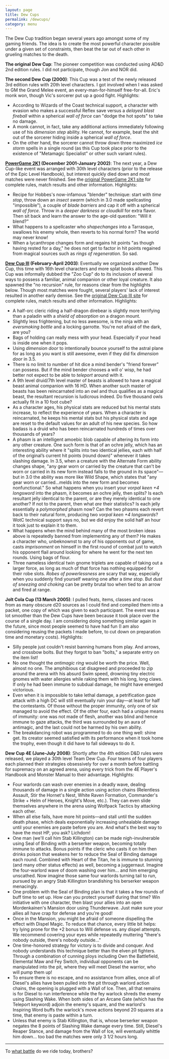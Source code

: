 ```yaml
---
layout: page
title: Dew Cups
permalink: /dewcups/
category: menu
---
```


The Dew Cup tradition began several years ago amongst some of my gaming friends. The idea is to create the most powerful character possible under a given set of constraints, then beat the tar out of each other in grueling matches to the death.

**The original Dew Cup**: The pioneer competition was conducted using AD&D 2nd edition rules. I did not participate, though Jon and NOR did.

**The second Dew Cup (2000)**: This Cup was a test of the newly released 3rd edition rules with 20th level characters. I got involved when I was asked to GM the Grand Melee event, an every-man-for-himself free-for-all. Eric's monk won, though Vic's sorcerer put up a good fight. Highlights:

*   According to Wizards of the Coast technical support, a character with evasion who makes a successful Reflex save versus a _delayed blast fireball_ within a spherical _wall of force_ can "dodge the hot spots" to take no damage.
*   A monk cannot, in fact, take any additional actions immediately following use of his _dimension step_ ability. He cannot, for example, beat the shit out of the sorcerer hiding inside a spherical _wall of force_.
*   On the other hand, the sorcerer cannot throw down three maximized _ice storm_ spells in a single round (as this Cup took place prior to the existence of "Metamagic Specialist" or other such variant rules).

**[PowerGame 2K1](/legacy/pg2k1) (December 2001-January 2002)**: The next year, a Dew Cup-like event was arranged with 30th level characters (prior to the release of the Epic Level Handbook), but interest quickly died down and most matches were never finished. See the [original PowerGame 2K1 site](/legacy/pg2k1/) for complete rules, match results and other information. Highlights:

*   Recipe for Hobbes's now-infamous "blender" technique: start with _time stop_, throw down an _insect swarm_ (which in 3.0 made spellcasting "impossible"), a couple of _blade barriers_ and cap it off with a spherical _wall of force_. Throw in a _deeper darkness_ or _cloudkill_ for extra flavor. Then sit back and learn the answer to the age-old question: "Will it blend?"
*   What happens to a spellcaster who _shapechanges_ into a Tarrasque, swallows his enemy whole, then reverts to his normal form? The world may never know!
*   When a lycanthrope changes form and regains hit points "as though having rested for a day," he does not get to factor in hit points regained from magical sources such as _rings of regeneration_. So sad.

**[Dew Cup III](/legacy/dewcup3) (February-April 2003)**: Eventually we organized another Dew Cup, this time with 16th level characters and more splat books allowed. This Cup was informally dubbed the "Zoo Cup" do to its inclusion of several ways to possess a familiar, animal companion or other loyal creature. It also spawned the "no recursion" rule, for reasons clear from the highlights below. Though most matches were fought, several players' lack of interest resulted in another early demise. See the [original Dew Cup III site](/legacy/dewcup3/) for complete rules, match results and other information. Highlights:

*   A half-orc cleric riding a half-dragon direbear is slightly more terrifying than a paladin with a _shield of absorption_ on a dragon mount.
*   Slightly less frightening, but no less awesome, is the ninja with an _eversmoking bottle_ and a locking garrotte. You're not afraid of the dark, are you?
*   Bags of holding can really mess with your head. Especially if your head is inside one when it pops.
*   Using _dimension door_ to intentionally bounce yourself to the astral plane for as long as you want is still awesome, even if they did fix _dimension door_ in 3.5.
*   There is no limit to number of hit dice a mind bender's "friend forever" can possess. But if the mind bender chooses a will o' wisp, he had better not expect to be able to _teleport_ around with it.
*   A 9th level druid/7th level master of beasts is allowed to have a magical beast animal companion with 16 HD. When another such master of beasts has been reincarnated into an owl and thus qualifies as a magical beast, the resultant recursion is ludicrous indeed. Do five thousand owls actually fit in a 10 foot cube?
*   As a character ages, his physical stats are reduced but his mental stats increase, to reflect the experience of years. When a character is reincarnated, he keeps his mental stats but his physical stats and age are reset to the default values for an adult of his new species. So how badass is a druid who has been reincarnated hundreds of times over thousands of years?
*   A phasm is an intelligent amoebic blob capable of altering its form into any other creature. One such form is that of an ochre jelly, which has an interesting ability where it "splits into two identical jellies, each with half of the original’s current hit points (round down)" whenever it takes slashing damage. In 3.5, when a creature with the Alternate Form ability changes shape, "any gear worn or carried by the creature that can't be worn or carried in its new form instead falls to the ground in its space"—but in 3.0 the ability was more like Wild Shape, which states that "any gear worn or carried...melds into the new form and becomes nonfunctional." So what happens when you insert your _vorpal keen +4 longsword_ into the phasm, it becomes an ochre jelly, then splits? Is each resultant jelly identical to the parent, or are they merely identical to one another? If not to the parent, then what _are_ their statistics? Is each jelly essentially a _polymorphed_ phasm now? Can the two phasms each revert back to their natural form, producing two _vorpal keen +4 longswords_? WotC technical support says no, but we did enjoy the solid half an hour it took just to explain it to them.
*   What happens when the mind behind many of the most broken ideas above is repeatedly banned from implementing any of them? He makes a character who, unbeknownst to any of his opponents out of game, casts _imprisonment_ on himself in the first round of combat just to watch his opponent flail around looking for where he went for the next ten rounds. Using bags of flour.
*   Three nameless identical twin gnome triplets are capable of taking out a larger force, as long as much of that force has nothing equipped for their robe slots. _Robes of powerlessness_ are scary that way, especially when you suddenly find yourself wearing one after a _time stop_. But _dust of sneezing and choking_ can be pretty brutal too when tied to an arrow and fired at range.

**Jolt Cola Cup (13 March 2005)**: I pulled feats, items, classes and races from as many obscure d20 sources as I could find and compiled them into a packet, one copy of which was given to each participant. The event was a lot smoother than the Dew Cups have been because it took place over the course of a single day. I am considering doing something similar again in the future, since most people seemed to have had fun (I am also considering reusing the packets I made before, to cut down on preparation time and monetary costs). Highlights:

*   Silly people just couldn't resist banning humans from play. And arrows, and crossbow bolts. But they forgot to ban "bolts," a separate entry on the item list!
*   No one thought the _antimagic ring_ would be worth the price. Well, almost no one. The amphibious cat disagreed and proceeded to zip around the arena with his absurd Swim speed, drowning tiny electric gnomes with water allergies while raking them with his long, long claws. If only he had been immune to subdual damage, he might have emerged victorious.
*   Even when it is impossible to take lethal damage, a petrification gaze attack with a high DC will still eventually ruin your day—at least for half the contestants. Of those without the proper immunity, only one of six managed to avoid the effect. Of the other four, each had a unique means of immunity: one was not made of flesh, another was blind and hence immune to gaze attacks, the third was surrounded by an aura of antimagic, and the last could not be harmed by his own ability.
*   The breakdancing robot was programmed to do one thing well: shine get. Its creator seemed satisfied with its performance when it took home the trophy, even though it did have to fall sideways to do it.

**Dew Cup 4E (June-July 2008)**: Shortly after the 4th edition D&D rules were released, we played a 30th level Team Dew Cup. Four teams of four players each planned their strategies obsessively for over a month before battling for supremacy on an agreed arena, using every trick from the 4E Player's Handbook and Monster Manual to their advantage. Highlights:

*   Four warlords can wash over enemies in a deadly wave, dealing thousands of damage in a single action using action chains (Relentless Assault, Stir the Hornet's Nest, White Raven Formation, Commander's Strike + Helm of Heroes, Knight's Move, etc.). They can even slide themselves anywhere in the arena using Wolfpack Tactics by attacking each other.
*   When all else fails, have more hit points—and stall until the sudden death phase, which deals exponentially increasing unhealable damage until your enemies are paste before you are. And what's the best way to have the most HP, you ask? Lichdom!
*   One man (we'll call him Stab Killington) can be made nigh-invulnerable using Seal of Binding with a berserker weapon, becoming totally immune to attacks. Bonus points if the cleric who casts it on him then drinks poison that weakens her to reduce the Seal of Binding damage each round. Combined with Heart of the Titan, he is immune to stunning (and many other status effects) as well, becoming a juggernaut. Imagine the four-warlord wave of doom washing over him... and him emerging unscathed. Now imagine those same four warlords turning tail to run, pursued by an angry Stab Killington brandishing his berserker weapon menacingly.
*   One problem with the Seal of Binding plan is that it takes a few rounds of buff time to set up. How can you protect yourself during that time? Win initiative with one character, then blast your allies into an open Mordenkainen's Mansion door using Thunderwave. Just make sure your allies all have crap for defense and you're good!
*   Once in the Mansion, you might be afraid of someone dispelling the effect with Dispel Magic. To reduce that chance, every little bit helps: try lying prone for the +2 bonus to Will defense vs. any dispel attempts. We recommend covering your eyes while repeatedly muttering "there's nobody outside, there's nobody outside..."
*   One time-honored strategy for victory is to divide and conquer. And nobody understands this technique better than the elven pit fighters. Through a combination of cunning ploys including Own the Battlefield, Elemental Maw and Fey Switch, individual opponents can be manipulated into the pit, where they will meet Diesel the warrior, who will pump them up!
*   To ensure there is no escape, and no assistance from allies, once all of Diesel's allies have been pulled into the pit through warlord action chains, the opening is plugged with a Wall of Ice. Then, all that remains is for Diesel to run interference while the fey warlock shreds the enemy using Slashing Wake. When both sides of an Arcane Gate (which has the Teleport keyword) adjoin the enemy's square, and the warlord's Inspiring Word buffs the warlock's move actions beyond 20 squares at a time, that enemy is paste within a turn.
*   Unless that enemy is Stab Killington, that is, whose berserker weapon negates the 8 points of Slashing Wake damage every time. Still, Diesel's Reaper Stance, and damage from the Wall of Ice, will eventually whittle him down... too bad the matches were only 3 1/2 hours long.

* * *

To [what battle](http://www.penny-arcade.com/comic/2005/06/10/) do we ride today, brothers?
